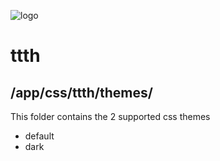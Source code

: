 ![logo](https://raw.githubusercontent.com/yafp/ttth/master/.github/logo/128x128.png)

# ttth

## /app/css/ttth/themes/

This folder contains the 2 supported css themes

* default
* dark
